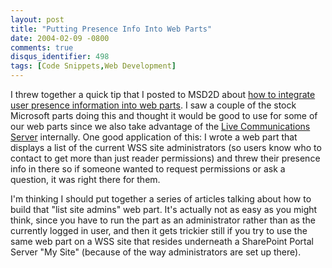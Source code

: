 ```yaml
---
layout: post
title: "Putting Presence Info Into Web Parts"
date: 2004-02-09 -0800
comments: true
disqus_identifier: 498
tags: [Code Snippets,Web Development]
---
```

I threw together a quick tip that I posted to MSD2D about [how to
integrate user presence information into web
parts](http://msd2d.com/newsletter_tip.aspx?section=Sharepoint&id=1e3f112b-bea8-4dae-b5ac-7fea3d06182c).
I saw a couple of the stock Microsoft parts doing this and thought it
would be good to use for some of our web parts since we also take
advantage of the [Live Communications
Server](http://office.microsoft.com/home/office.aspx?assetid=FX010908711033&CTT=6&Origin=ES790020011033)
internally. One good application of this: I wrote a web part that
displays a list of the current WSS site administrators (so users know
who to contact to get more than just reader permissions) and threw their
presence info in there so if someone wanted to request permissions or
ask a question, it was right there for them.
 
 I'm thinking I should put together a series of articles talking about
how to build that "list site admins" web part. It's actually not as easy
as you might think, since you have to run the part as an administrator
rather than as the currently logged in user, and then it gets trickier
still if you try to use the same web part on a WSS site that resides
underneath a SharePoint Portal Server "My Site" (because of the way
administrators are set up there).

